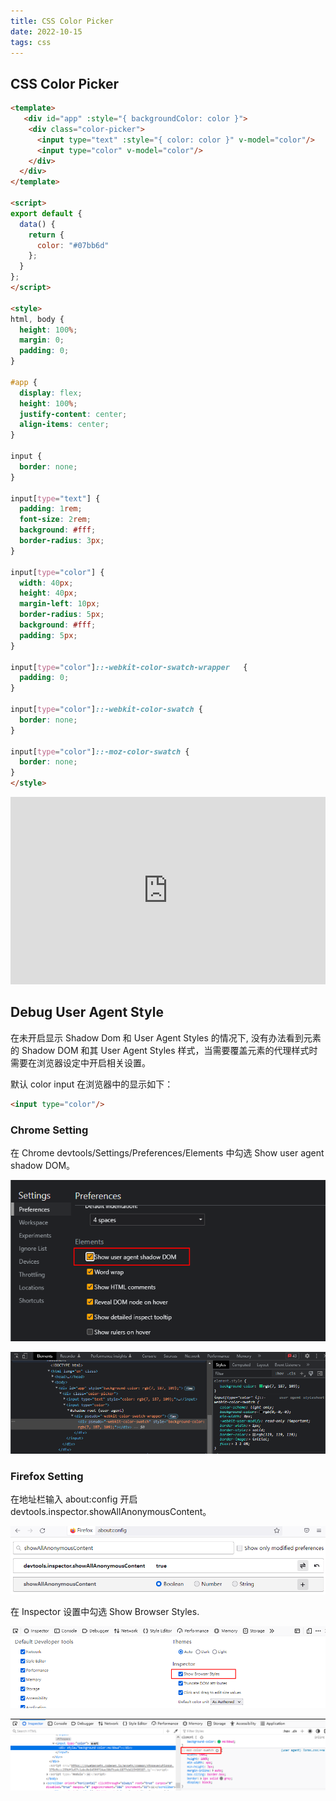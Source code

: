 ```yaml
---
title: CSS Color Picker
date: 2022-10-15
tags: css
---
```


## CSS Color Picker

```html
<template>
   <div id="app" :style="{ backgroundColor: color }">
    <div class="color-picker">
      <input type="text" :style="{ color: color }" v-model="color"/>
      <input type="color" v-model="color"/>
    </div>
  </div>
</template>

<script>
export default {
  data() {
    return {
      color: "#07bb6d"
    };
  }
};
</script>

<style>
html, body {
  height: 100%;
  margin: 0;
  padding: 0;
}

#app {
  display: flex;
  height: 100%;
  justify-content: center;
  align-items: center;
}

input {
  border: none;
}

input[type="text"] {
  padding: 1rem;
  font-size: 2rem;
  background: #fff;
  border-radius: 3px;
}

input[type="color"] { 
  width: 40px;
  height: 40px;
  margin-left: 10px;
  border-radius: 5px;
  background: #fff;
  padding: 5px;
}

input[type="color"]::-webkit-color-swatch-wrapper   {
  padding: 0;
}

input[type="color"]::-webkit-color-swatch {
  border: none;
}

input[type="color"]::-moz-color-swatch {
  border: none;
}
</style>
```

<iframe height="300" style="width: 100%;" scrolling="no" title="Color Picker" src="https://codepen.io/lhchen74/embed/MWGxmeQ?default-tab=html%2Cresult" frameborder="no" loading="lazy" allowtransparency="true" allowfullscreen="true">
  See the Pen <a href="https://codepen.io/lhchen74/pen/MWGxmeQ">
  Color Picker</a> by lhchen74 (<a href="https://codepen.io/lhchen74">@lhchen74</a>)
  on <a href="https://codepen.io">CodePen</a>.
</iframe>

## Debug User Agent Style

在未开启显示 Shadow Dom 和 User Agent Styles 的情况下, 没有办法看到元素的 Shadow DOM 和其 User Agent Styles 样式，当需要覆盖元素的代理样式时需要在浏览器设定中开启相关设置。

默认 color input 在浏览器中的显示如下：

```html
<input type="color"/>
```

### Chrome Setting

在 Chrome devtools/Settings/Preferences/Elements 中勾选 Show user agent shadow DOM。

![](css-colorpicker/1665798611726.png)

![](css-colorpicker/1665800245900.png)

### Firefox Setting

在地址栏输入 about:config 开启 devtools.inspector.showAllAnonymousContent。

![](css-colorpicker/1665799900538.png)

在 Inspector 设置中勾选 Show Browser Styles.

![](css-colorpicker/1665799911775.png)

![](css-colorpicker/1665800082662.png)